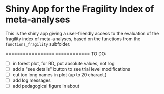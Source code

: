 # Shiny App for the Fragility Index of meta-analyses

This is the shiny app giving a user-friendly access to the evaluation of the fragility index of meta-analyses, based on the functions from the `functions_fragility` subfolder.

=============================
TO DO:
- [ ] in forest plot, for RD, put absolute values, not log
- [ ] add a "see details" button to see trial level modifications
- [ ] cut too long names in plot (up to 20 charact.)
- [ ] add log messages
- [ ] add pedagogical figure in about